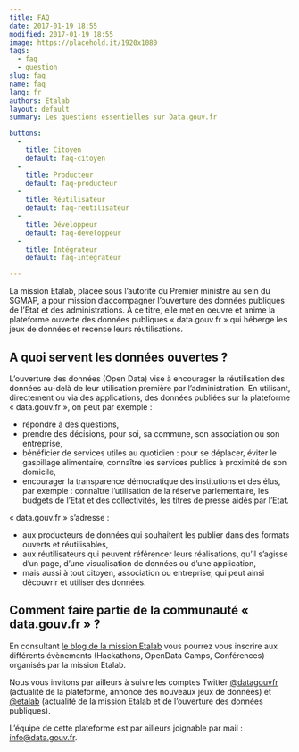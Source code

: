 ```yaml
---
title: FAQ
date: 2017-01-19 18:55
modified: 2017-01-19 18:55
image: https://placehold.it/1920x1080
tags:
  - faq
  - question
slug: faq
name: faq
lang: fr
authors: Etalab
layout: default
summary: Les questions essentielles sur Data.gouv.fr

buttons:
  -
    title: Citoyen
    default: faq-citoyen
  -
    title: Producteur
    default: faq-producteur
  -
    title: Réutilisateur
    default: faq-reutilisateur
  -
    title: Développeur
    default: faq-developpeur
  -
    title: Intégrateur
    default: faq-integrateur

---
```


La mission Etalab, placée sous l’autorité du Premier ministre au sein du SGMAP,
a pour mission d’accompagner l’ouverture des données publiques de l’Etat et des administrations.
À ce titre, elle met en oeuvre et anime la plateforme ouverte des données publiques « data.gouv.fr »
qui héberge les jeux de données et recense leurs réutilisations.

## A quoi servent les données ouvertes ?
L’ouverture des données (Open Data) vise à encourager la réutilisation des données
au-delà de leur utilisation première par l’administration.
En utilisant, directement ou via des applications, des données publiées sur la plateforme « data.gouv.fr »,
on peut par exemple :

- répondre à des questions,
- prendre des décisions, pour soi, sa commune, son association ou son entreprise,
- bénéficier de services utiles au quotidien : pour se déplacer, éviter le gaspillage alimentaire,
  connaître les services publics à proximité de son domicile,
- encourager la transparence démocratique des institutions et des élus, par exemple :
  connaître l’utilisation de la réserve parlementaire, les budgets de l’Etat et des collectivités,
  les titres de presse aidés par l’Etat.

« data.gouv.fr » s’adresse :

- aux producteurs de données qui souhaitent les publier dans des formats ouverts et réutilisables,
- aux réutilisateurs qui peuvent référencer leurs réalisations,
  qu’il s’agisse d’un page, d’une visualisation de données ou d’une application,
- mais aussi à tout citoyen, association ou entreprise, qui peut ainsi découvrir et utiliser des données.

## Comment faire partie de la communauté « data.gouv.fr » ?
En consultant [le blog de la mission Etalab][] vous pourrez vous inscrire aux différents évènements
(Hackathons, OpenData Camps, Conférences) organisés par la mission Etalab.

Nous vous invitons par ailleurs à suivre les comptes Twitter
[@datagouvfr](https://twitter.com/datagouvfr)
(actualité de la plateforme, annonce des nouveaux jeux de données)
et [@etalab](https://twitter.com/etalab)
(actualité de la mission Etalab et de l’ouverture des données publiques).

L’équipe de cette plateforme est par ailleurs joignable par mail :
[info@data.gouv.fr](mailto:info@data.gouv.fr).


[le blog de la mission Etalab]: https://www.etalab.gouv.fr
